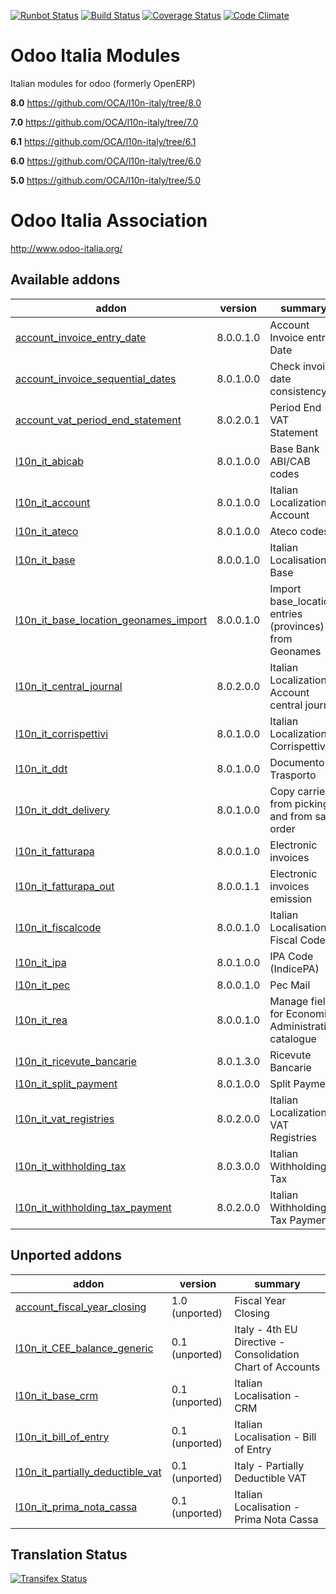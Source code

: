 [![Runbot Status](https://runbot.odoo-community.org/runbot/badge/flat/122/8.0.svg)](https://runbot.odoo-community.org/runbot/repo/github-com-oca-l10n-italy-122)
[![Build Status](https://travis-ci.org/OCA/l10n-italy.svg?branch=8.0)](https://travis-ci.org/OCA/l10n-italy)
[![Coverage Status](https://coveralls.io/repos/OCA/l10n-italy/badge.svg?branch=8.0)](https://coveralls.io/r/OCA/l10n-italy?branch=8.0)
[![Code Climate](https://codeclimate.com/github/OCA/l10n-italy/badges/gpa.svg)](https://codeclimate.com/github/OCA/l10n-italy)

Odoo Italia Modules
===================

Italian modules for odoo (formerly OpenERP)

**8.0** https://github.com/OCA/l10n-italy/tree/8.0

**7.0** https://github.com/OCA/l10n-italy/tree/7.0

**6.1** https://github.com/OCA/l10n-italy/tree/6.1

**6.0** https://github.com/OCA/l10n-italy/tree/6.0

**5.0** https://github.com/OCA/l10n-italy/tree/5.0


Odoo Italia Association
=======================

http://www.odoo-italia.org/

[//]: # (addons)
Available addons
----------------
addon | version | summary
--- | --- | ---
[account_invoice_entry_date](account_invoice_entry_date/) | 8.0.0.1.0 | Account Invoice entry Date
[account_invoice_sequential_dates](account_invoice_sequential_dates/) | 8.0.1.0.0 | Check invoice date consistency
[account_vat_period_end_statement](account_vat_period_end_statement/) | 8.0.2.0.1 | Period End VAT Statement
[l10n_it_abicab](l10n_it_abicab/) | 8.0.1.0.0 | Base Bank ABI/CAB codes
[l10n_it_account](l10n_it_account/) | 8.0.1.0.0 | Italian Localization - Account
[l10n_it_ateco](l10n_it_ateco/) | 8.0.1.0.0 | Ateco codes
[l10n_it_base](l10n_it_base/) | 8.0.0.1.0 | Italian Localisation - Base
[l10n_it_base_location_geonames_import](l10n_it_base_location_geonames_import/) | 8.0.0.1.0 | Import base_location entries (provinces) from Geonames
[l10n_it_central_journal](l10n_it_central_journal/) | 8.0.2.0.0 | Italian Localization - Account central journal
[l10n_it_corrispettivi](l10n_it_corrispettivi/) | 8.0.1.0.0 | Italian Localization - Corrispettivi
[l10n_it_ddt](l10n_it_ddt/) | 8.0.1.0.0 | Documento di Trasporto
[l10n_it_ddt_delivery](l10n_it_ddt_delivery/) | 8.0.1.0.0 | Copy carrier from picking and from sale order
[l10n_it_fatturapa](l10n_it_fatturapa/) | 8.0.0.1.0 | Electronic invoices
[l10n_it_fatturapa_out](l10n_it_fatturapa_out/) | 8.0.0.1.1 | Electronic invoices emission
[l10n_it_fiscalcode](l10n_it_fiscalcode/) | 8.0.0.1.0 | Italian Localisation - Fiscal Code
[l10n_it_ipa](l10n_it_ipa/) | 8.0.1.0.0 | IPA Code (IndicePA)
[l10n_it_pec](l10n_it_pec/) | 8.0.0.1.0 | Pec Mail
[l10n_it_rea](l10n_it_rea/) | 8.0.0.1.0 | Manage fields for Economic Administrative catalogue
[l10n_it_ricevute_bancarie](l10n_it_ricevute_bancarie/) | 8.0.1.3.0 | Ricevute Bancarie
[l10n_it_split_payment](l10n_it_split_payment/) | 8.0.1.0.0 | Split Payment
[l10n_it_vat_registries](l10n_it_vat_registries/) | 8.0.2.0.0 | Italian Localization - VAT Registries
[l10n_it_withholding_tax](l10n_it_withholding_tax/) | 8.0.3.0.0 | Italian Withholding Tax
[l10n_it_withholding_tax_payment](l10n_it_withholding_tax_payment/) | 8.0.2.0.0 | Italian Withholding Tax Payment

Unported addons
---------------
addon | version | summary
--- | --- | ---
[account_fiscal_year_closing](account_fiscal_year_closing/) | 1.0 (unported) | Fiscal Year Closing
[l10n_it_CEE_balance_generic](l10n_it_CEE_balance_generic/) | 0.1 (unported) | Italy - 4th EU Directive - Consolidation Chart of Accounts
[l10n_it_base_crm](l10n_it_base_crm/) | 0.1 (unported) | Italian Localisation - CRM
[l10n_it_bill_of_entry](l10n_it_bill_of_entry/) | 0.1 (unported) | Italian Localisation - Bill of Entry
[l10n_it_partially_deductible_vat](l10n_it_partially_deductible_vat/) | 0.1 (unported) | Italy - Partially Deductible VAT
[l10n_it_prima_nota_cassa](l10n_it_prima_nota_cassa/) | 0.1 (unported) | Italian Localisation - Prima Nota Cassa

[//]: # (end addons)

Translation Status
------------------
[![Transifex Status](https://www.transifex.com/projects/p/OCA-l10n-italy-8-0/chart/image_png)](https://www.transifex.com/projects/p/OCA-l10n-italy-8-0)
